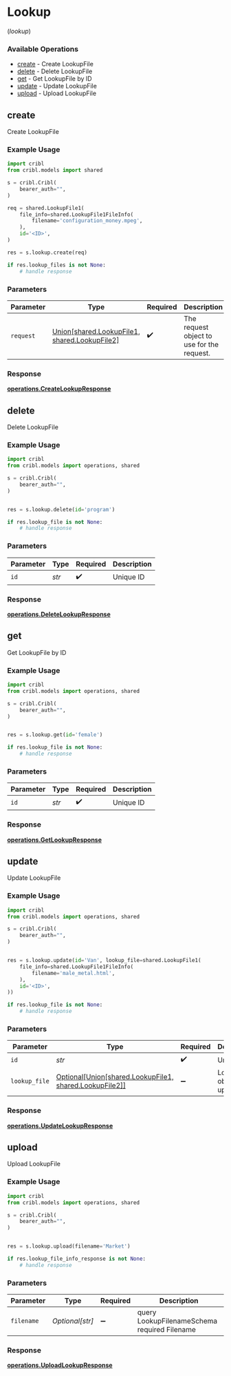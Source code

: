 # Lookup
(*lookup*)

### Available Operations

* [create](#create) - Create LookupFile
* [delete](#delete) - Delete LookupFile
* [get](#get) - Get LookupFile by ID
* [update](#update) - Update LookupFile
* [upload](#upload) - Upload LookupFile

## create

Create LookupFile

### Example Usage

```python
import cribl
from cribl.models import shared

s = cribl.Cribl(
    bearer_auth="",
)

req = shared.LookupFile1(
    file_info=shared.LookupFile1FileInfo(
        filename='configuration_money.mpeg',
    ),
    id='<ID>',
)

res = s.lookup.create(req)

if res.lookup_files is not None:
    # handle response
```

### Parameters

| Parameter                                                                          | Type                                                                               | Required                                                                           | Description                                                                        |
| ---------------------------------------------------------------------------------- | ---------------------------------------------------------------------------------- | ---------------------------------------------------------------------------------- | ---------------------------------------------------------------------------------- |
| `request`                                                                          | [Union[shared.LookupFile1, shared.LookupFile2]](../../models/shared/lookupfile.md) | :heavy_check_mark:                                                                 | The request object to use for the request.                                         |


### Response

**[operations.CreateLookupResponse](../../models/operations/createlookupresponse.md)**


## delete

Delete LookupFile

### Example Usage

```python
import cribl
from cribl.models import operations, shared

s = cribl.Cribl(
    bearer_auth="",
)


res = s.lookup.delete(id='program')

if res.lookup_file is not None:
    # handle response
```

### Parameters

| Parameter          | Type               | Required           | Description        |
| ------------------ | ------------------ | ------------------ | ------------------ |
| `id`               | *str*              | :heavy_check_mark: | Unique ID          |


### Response

**[operations.DeleteLookupResponse](../../models/operations/deletelookupresponse.md)**


## get

Get LookupFile by ID

### Example Usage

```python
import cribl
from cribl.models import operations, shared

s = cribl.Cribl(
    bearer_auth="",
)


res = s.lookup.get(id='female')

if res.lookup_file is not None:
    # handle response
```

### Parameters

| Parameter          | Type               | Required           | Description        |
| ------------------ | ------------------ | ------------------ | ------------------ |
| `id`               | *str*              | :heavy_check_mark: | Unique ID          |


### Response

**[operations.GetLookupResponse](../../models/operations/getlookupresponse.md)**


## update

Update LookupFile

### Example Usage

```python
import cribl
from cribl.models import operations, shared

s = cribl.Cribl(
    bearer_auth="",
)


res = s.lookup.update(id='Van', lookup_file=shared.LookupFile1(
    file_info=shared.LookupFile1FileInfo(
        filename='male_metal.html',
    ),
    id='<ID>',
))

if res.lookup_file is not None:
    # handle response
```

### Parameters

| Parameter                                                                                    | Type                                                                                         | Required                                                                                     | Description                                                                                  |
| -------------------------------------------------------------------------------------------- | -------------------------------------------------------------------------------------------- | -------------------------------------------------------------------------------------------- | -------------------------------------------------------------------------------------------- |
| `id`                                                                                         | *str*                                                                                        | :heavy_check_mark:                                                                           | Unique ID                                                                                    |
| `lookup_file`                                                                                | [Optional[Union[shared.LookupFile1, shared.LookupFile2]]](../../models/shared/lookupfile.md) | :heavy_minus_sign:                                                                           | LookupFile object to be updated                                                              |


### Response

**[operations.UpdateLookupResponse](../../models/operations/updatelookupresponse.md)**


## upload

Upload LookupFile

### Example Usage

```python
import cribl
from cribl.models import operations, shared

s = cribl.Cribl(
    bearer_auth="",
)


res = s.lookup.upload(filename='Market')

if res.lookup_file_info_response is not None:
    # handle response
```

### Parameters

| Parameter                                    | Type                                         | Required                                     | Description                                  |
| -------------------------------------------- | -------------------------------------------- | -------------------------------------------- | -------------------------------------------- |
| `filename`                                   | *Optional[str]*                              | :heavy_minus_sign:                           | query LookupFilenameSchema required Filename |


### Response

**[operations.UploadLookupResponse](../../models/operations/uploadlookupresponse.md)**

